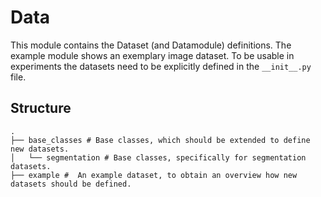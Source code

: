 # Data
This module contains the Dataset (and Datamodule) definitions. The example module shows an exemplary image dataset. To be usable in experiments the datasets need to be explicitly defined in the `__init__.py` file.
## Structure
```
.
├── base_classes # Base classes, which should be extended to define new datasets.
│   └── segmentation # Base classes, specifically for segmentation datasets.
├── example #  An example dataset, to obtain an overview how new datasets should be defined.
```
